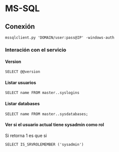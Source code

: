 # MS-SQL

## Conexión
```
mssqlclient.py 'DOMAIN/user:pass@IP' -windows-auth
```
### Interación con el servicio
#### Version
```
SELECT @@version
```
#### Listar usuarios
```
SELECT name FROM master..syslogins
```
#### Listar databases
```
SELECT name FROM master..sysdatabases;
```
#### Ver si el usuario actual tiene sysadmin como rol
Si retorna 1 es que si
```
SELECT IS_SRVROLEMEMBER ('sysadmin')
```
